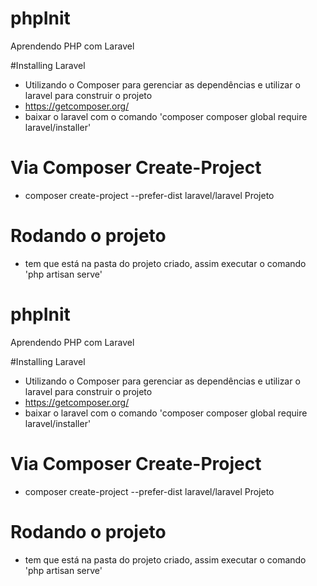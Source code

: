 # phpInit
Aprendendo PHP com Laravel

#Installing Laravel
  - Utilizando o Composer para gerenciar as dependências e utilizar o laravel para construir o projeto
  - https://getcomposer.org/
  - baixar o laravel com o comando 'composer composer global require laravel/installer'
# Via Composer Create-Project
  - composer create-project --prefer-dist laravel/laravel Projeto
  
# Rodando o projeto
  - tem que está na pasta do projeto criado, assim executar o comando 'php artisan serve'
   
# phpInit
Aprendendo PHP com Laravel

#Installing Laravel
  - Utilizando o Composer para gerenciar as dependências e utilizar o laravel para construir o projeto
  - https://getcomposer.org/
  - baixar o laravel com o comando 'composer composer global require laravel/installer'
# Via Composer Create-Project
  - composer create-project --prefer-dist laravel/laravel Projeto
  
# Rodando o projeto
  - tem que está na pasta do projeto criado, assim executar o comando 'php artisan serve'
   

